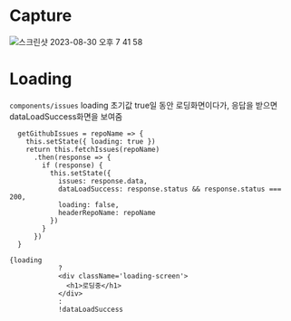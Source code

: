 # Capture
![스크린샷 2023-08-30 오후 7 41 58](https://github.com/kimxminsu/kimxminsu.github.io/assets/35947676/66df8295-e1f3-464b-8d4d-7297883d1822)

# Loading

`components/issues`
loading 초기값 true일 동안 로딩화면이다가, 응답을 받으면 dataLoadSuccess화면을 보여줌

```
  getGithubIssues = repoName => {
    this.setState({ loading: true })
    return this.fetchIssues(repoName)
      .then(response => {
        if (response) {
          this.setState({
            issues: response.data,
            dataLoadSuccess: response.status && response.status === 200,
            loading: false,
            headerRepoName: repoName
          })
        }
      })
  }
```

```
{loading
            ?
            <div className='loading-screen'>
              <h1>로딩중</h1>
            </div>
            :
            !dataLoadSuccess
```
